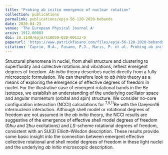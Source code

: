 ```yaml
---
title: "Probing ab initio emergence of nuclear rotation"
collection: publications
permalink: publications/epja-56-120-2020-bebands
date: 2020-04-23
venue: 'The European Physical Journal A'
arxiv: 1912.00083
doi: 10.1140/epja/s10050-020-00112-0
paperurl: 'https://www.patrickfasano.com/files/epja-56-120-2020-bebands_PREPRINT.pdf'
citation: 'Caprio, M.A., Fasano, P.J., Maris, P. et al. Probing ab initio emergence of nuclear rotation. Eur. Phys. J. A 56, 120 (2020)'
---
```

Structural phenomena in nuclei, from shell structure and clustering to superfluidity and collective rotations and vibrations, reflect emergent degrees of freedom. _Ab initio_ theory describes nuclei directly from a fully microscopic formulation. We can therefore look to _ab initio_ theory as a means of exploring the emergence of effective degrees of freedom in nuclei. For the illustrative case of emergent rotational bands in the Be isotopes, we establish an understanding of the underlying oscillator space and angular momentum (orbital and spin) structure. We consider no-core configuration interaction (NCCI) calculations for <sup>7,9,11</sup>Be with the Daejeon16 internucleon interaction. Although shell model or rotational degrees of freedom are not assumed in the _ab initio_ theory, the NCCI results are suggestive of the emergence of effective shell model degrees of freedom ($0\hbar\omega$ and $2\hbar\omega$ excitations) and $LS$-scheme rotational degrees of freedom, consistent with an $\mathrm{SU}(3)$ Elliott–Wilsdon description. These results provide some basic insight into the connection between emergent effective collective rotational and shell model degrees of freedom in these light nuclei and the underlying _ab initio_ microscopic description.
